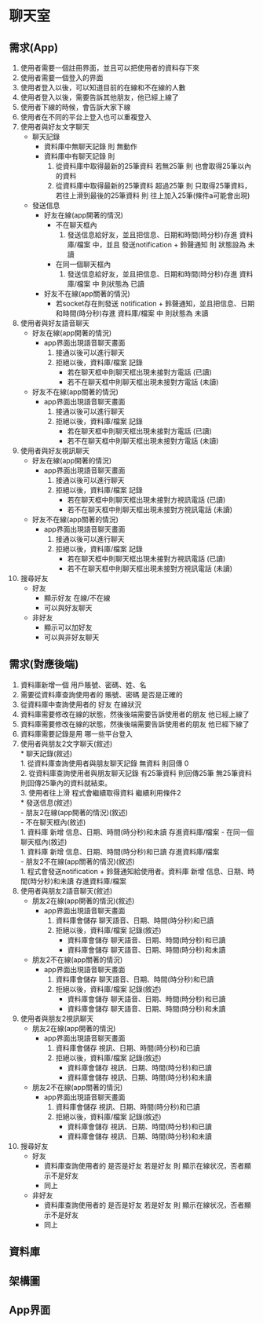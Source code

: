 # 聊天室
## 需求(App)
1. 使用者需要一個註冊界面，並且可以把使用者的資料存下來
2. 使用者需要一個登入的界面
3. 使用者登入以後，可以知道目前的在線和不在線的人數
4. 使用者登入以後，需要告訴其他朋友，他已經上線了
5. 使用者下線的時候，會告訴大家下線
6. 使用者在不同的平台上登入也可以重複登入
7.  使用者與好友文字聊天
    * 聊天記錄  
        - 資料庫中無聊天記錄 則 無動作
        - 資料庫中有聊天記錄 則
            1. 從資料庫中取得最新的25筆資料 若無25筆 則 也會取得25筆以內的資料
            2. 從資料庫中取得最新的25筆資料 超過25筆 則 只取得25筆資料，若往上滑到最後的25筆資料 則 往上加入25筆(條件a可能會出現)
    * 發送信息
        - 好友在線(app開著的情況)
            - 不在聊天框內
                1. 發送信息給好友，並且把信息、日期和時間(時分秒)存進 資料庫/檔案 中，並且 發送notification + 鈴聲通知 則 狀態設為 未讀
            - 在同一個聊天框內
                1. 發送信息給好友，並且把信息、日期和時間(時分秒)存進 資料庫/檔案 中 則狀態為 已讀  
        - 好友不在線(app關著的情況)
            - 若socket存在則發送 notification + 鈴聲通知，並且把信息、日期和時間(時分秒)存進 資料庫/檔案 中 則狀態為 未讀  
8. 使用者與好友語音聊天
    * 好友在線(app開著的情況)
        - app界面出現語音聊天畫面
            1. 接通以後可以進行聊天
            2. 拒絕以後，資料庫/檔案 記錄
                - 若在聊天框中則聊天框出現未接對方電話 (已讀)
                - 若不在聊天框中則聊天框出現未接對方電話 (未讀)
    * 好友不在線(app關著的情況)
        - app界面出現語音聊天畫面
            1. 接通以後可以進行聊天
            2. 拒絕以後，資料庫/檔案 記錄
                - 若在聊天框中則聊天框出現未接對方電話 (已讀)
                - 若不在聊天框中則聊天框出現未接對方電話 (未讀)
9. 使用者與好友視訊聊天
    * 好友在線(app開著的情況)
        - app界面出現語音聊天畫面
            1. 接通以後可以進行聊天
            2. 拒絕以後，資料庫/檔案 記錄
                - 若在聊天框中則聊天框出現未接對方視訊電話 (已讀)
                - 若不在聊天框中則聊天框出現未接對方視訊電話 (未讀)
    * 好友不在線(app關著的情況)
        - app界面出現語音聊天畫面
            1. 接通以後可以進行聊天
            2. 拒絕以後，資料庫/檔案 記錄
                - 若在聊天框中則聊天框出現未接對方視訊電話 (已讀)
                - 若不在聊天框中則聊天框出現未接對方視訊電話 (未讀)
10. 搜尋好友
    * 好友
        - 顯示好友 在線/不在線
        - 可以與好友聊天
    * 非好友
        - 顯示可以加好友
        - 可以與非好友聊天

## 需求(對應後端)
1. 資料庫新增一個 用戶賬號、密碼、姓、名   
2. 需要從資料庫查詢使用者的 賬號、密碼 是否是正確的
3. 從資料庫中查詢使用者的 好友 在線狀況
4. 資料庫需要修改在線的狀態，然後後端需要告訴使用者的朋友  他已經上線了
5. 資料庫需要修改在線的狀態，然後後端需要告訴使用者的朋友  他已經下線了
6. 資料庫需要記錄是用 哪一些平台登入
7. 使用者與朋友2文字聊天(敘述)  
        * 聊天記錄(敘述)  
            1. 從資料庫查詢使用者與朋友聊天記錄 無資料 則回傳 0  
            2. 從資料庫查詢使用者與朋友聊天記錄 有25筆資料 則回傳25筆  無25筆資料 則回傳25筆內的資料就結束。  
            3. 使用者往上滑 程式會繼續取得資料 繼續利用條件2  
        * 發送信息(敘述)  
            - 朋友2在線(app開著的情況)(敘述)  
                - 不在聊天框內(敘述)  
                    1. 資料庫 新增 信息、日期、時間(時分秒)和未讀 存進資料庫/檔案
                - 在同一個聊天框內(敘述)  
                    1. 資料庫 新增 信息、日期、時間(時分秒)和已讀 存進資料庫/檔案  
            - 朋友2不在線(app關著的情況)(敘述)  
                1. 程式會發送notification + 鈴聲通知給使用者。資料庫 新增 信息、日期、時間(時分秒)和未讀 存進資料庫/檔案  
8. 使用者與朋友2語音聊天(敘述)  
    * 朋友2在線(app開著的情況)(敘述)  
        - app界面出現語音聊天畫面  
            1. 資料庫會儲存 聊天語音、日期、時間(時分秒)和已讀  
            2. 拒絕以後，資料庫/檔案 記錄(敘述)  
                - 資料庫會儲存 聊天語音、日期、時間(時分秒)和已讀  
                - 資料庫會儲存 聊天語音、日期、時間(時分秒)和未讀  
    * 朋友2不在線(app關著的情況)  
        - app界面出現語音聊天畫面  
            1. 資料庫會儲存 聊天語音、日期、時間(時分秒)和已讀  
            2. 拒絕以後，資料庫/檔案 記錄(敘述)  
                - 資料庫會儲存 聊天語音、日期、時間(時分秒)和已讀  
                - 資料庫會儲存 聊天語音、日期、時間(時分秒)和未讀  
9. 使用者與朋友2視訊聊天  
    * 朋友2在線(app開著的情況)  
        - app界面出現語音聊天畫面  
            1. 資料庫會儲存 視訊、日期、時間(時分秒)和已讀  
            2. 拒絕以後，資料庫/檔案 記錄(敘述)  
                - 資料庫會儲存 視訊、日期、時間(時分秒)和已讀  
                - 資料庫會儲存 視訊、日期、時間(時分秒)和未讀  
    * 朋友2不在線(app關著的情況)  
        - app界面出現語音聊天畫面  
            1. 資料庫會儲存 視訊、日期、時間(時分秒)和已讀  
            2. 拒絕以後，資料庫/檔案 記錄(敘述)  
                - 資料庫會儲存 視訊、日期、時間(時分秒)和已讀  
                - 資料庫會儲存 視訊、日期、時間(時分秒)和未讀  
10. 搜尋好友  
    * 好友  
         - 資料庫查詢使用者的 是否是好友 若是好友 則 顯示在線状况，否者顯示不是好友  
         - 同上  
    * 非好友  
         - 資料庫查詢使用者的 是否是好友 若是好友 則 顯示在線状况，否者顯示不是好友  
         - 同上  
## 資料庫


## 架構圖


## App界面
